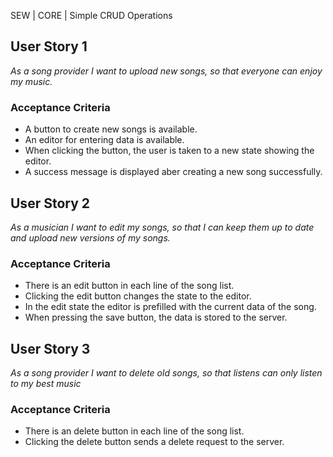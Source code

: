 SEW | CORE | Simple CRUD Operations

## User Story 1
*As a song provider I want to upload new songs, so that everyone can enjoy my music.*

### Acceptance Criteria
- A button to create new songs is available.
- An editor for entering data is available.
- When clicking the button, the user is taken to a new state showing the editor.
- A success message is displayed aber creating a new song successfully.

## User Story 2
*As a musician I want to edit my songs, so that I can keep them up to date and upload new versions of my songs.*

### Acceptance Criteria
- There is an edit button in each line of the song list.
- Clicking the edit button changes the state to the editor.
- In the edit state the editor is prefilled with the current data of the song.
- When pressing the save button, the data is stored to the server.

## User Story 3
*As a song provider I want to delete old songs, so that listens can only listen to my best music*

### Acceptance Criteria
- There is an delete button in each line of the song list.
- Clicking the delete button sends a delete request to the server.
